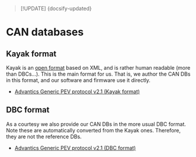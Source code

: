 > [!UPDATE] {docsify-updated}
# CAN databases

## Kayak format

Kayak is an [open format](https://github.com/julietkilo/kcd) based on XML, and is rather human
readable (more than DBCs...). This is the main format for us. That is, we author the CAN DBs in this
format, and our software and firmware use it directly.

<!-- - [Advantics Generic PEV protocol v2 (Kayak format)](charge-controllers/evcc_generic/Advantics_Generic_PEV_protocol_v2.kcd ':ignore') -->
- [Advantics Generic PEV protocol v2.1 (Kayak format)](charge-controllers/evcc_generic/Advantics_Generic_PEV_protocol_v2.1.kcd ':ignore')


## DBC format

As a courtesy we also provide our CAN DBs in the more usual DBC format. Note these are automatically
converted from the Kayak ones. Therefore, they are not the reference DBs.

<!-- - [Advantics Generic PEV protocol v2 (DBC format)](charge-controllers/evcc_generic/Advantics_Generic_PEV_protocol_v2.dbc ':ignore') -->
- [Advantics Generic PEV protocol v2.1 (DBC format)](charge-controllers/evcc_generic/Advantics_Generic_PEV_protocol_v2.1.dbc ':ignore')
